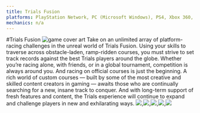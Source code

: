 ```yaml
---
title: Trials Fusion
platforms: PlayStation Network, PC (Microsoft Windows), PS4, Xbox 360, Xbox One
mechanics: n/a
---
```

#Trials Fusion
![game cover art](//images.igdb.com/igdb/image/upload/t_thumb/feub5xjec67ekvofwnmy.jpg "Logo Title Text 1")
Take on an unlimited array of platform-racing challenges in the unreal world of Trials Fusion. Using your skills to traverse across obstacle-laden, ramp-ridden courses, you must strive to set track records against the best Trials players around the globe. Whether you’re racing alone, with friends, or in a global tournament, competition is always around you. And racing on official courses is just the beginning. A rich world of custom courses — built by some of the most creative and skilled content creators in gaming — awaits those who are continually searching for a new, insane track to conquer. And with long-term support of fresh features and content, the Trials experience will continue to expand and challenge players in new and exhilarating ways.
<img src="//images.igdb.com/igdb/image/upload/t_thumb/loemlqtajg5dohntflvy.jpg"/>,<img src="//images.igdb.com/igdb/image/upload/t_thumb/f7nbsgke1dy7kunj4fc9.jpg"/>,<img src="//images.igdb.com/igdb/image/upload/t_thumb/qsponspjy9uoafldidww.jpg"/>,<img src="//images.igdb.com/igdb/image/upload/t_thumb/rs1puitdzpptuttmt73v.jpg"/>,<img src="//images.igdb.com/igdb/image/upload/t_thumb/ahv2glhylmbmnl68skp3.jpg"/>
